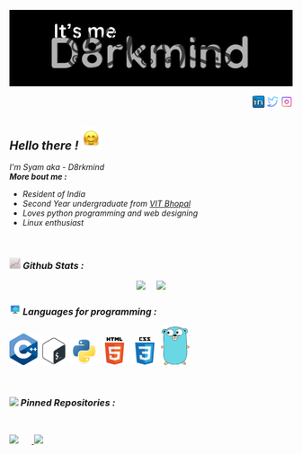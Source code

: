 
<p align="center"><a href="https://_Go_Cracy_GO_Stupid">
 <img src="https://raw.githubusercontent.com/d8rkmind/d8rkmind/main/logo.jpg" />
 </p>
 <p align="right">
  <a href="https://www.linkedin.com/in/syam-sv-527690216/"><img src="https://raw.githubusercontent.com/d8rkmind/d8rkmind/main/linkedin-64.png" width=21 ></a>
   <a href="https://twitter.com/SyamSv/"><img src="https://raw.githubusercontent.com/d8rkmind/d8rkmind/06d5e527ed143664109ce5126000a1833a4e0ee0/twitter.svg" width=21/></a>
  <a href="https://www.instagram.com/_d8rkmind_/"><img src="https://raw.githubusercontent.com/d8rkmind/d8rkmind/a00b44f21c5df1c5b2fc2bd4efaa3b2e0361e1d6/instagram.svg" width=21/></a>

  </p>

<h2><i>Hello there !  <img src="https://raw.githubusercontent.com/d8rkmind/d8rkmind/main/3c389fa48580c0323be2c13002fd7824.gif" width=35</i></h2>
<i>I'm Syam aka - D8rkmind </i>
<br>
<b> More bout me :</b>

* Resident of India
* Second Year undergraduate from <a href ="https://vitbhopal.ac.in/">VIT Bhopal</a>
* Loves python programming and web designing
* Linux enthusiast

<br>
<h3><img src="https://raw.githubusercontent.com/d8rkmind/d8rkmind/main/1f4c8.png" width=20> Github Stats :</h3>
<p align="center"><a href="https://github.com/d8rkmind">
<img height="165" src="https://github-readme-stats.vercel.app/api?username=d8rkmind&show_icons=true&theme=radical&layout=compact&hide_border=true" /></a>
 &nbsp;&nbsp;&nbsp;
<a href="https://github.com/d8rkmind"><img src="https://github-readme-stats.vercel.app/api/top-langs/?username=d8rkmind&layout=compact&theme=radical&hide_border=true" height=160/>
</a>
 </p>
 <h3><img src ="https://raw.githubusercontent.com/d8rkmind/d8rkmind/main/icons8-programming-48.png" width=20> Languages for programming :</h3>
 <p>
 <img src ="https://raw.githubusercontent.com/d8rkmind/d8rkmind/main/cpp_logo.png" width=50>
 <img src ="https://raw.githubusercontent.com/d8rkmind/d8rkmind/709ef52742530c2123890dc44a9e8771fa4002ea/bash-original.svg" width=50>
 <img src ="https://raw.githubusercontent.com/d8rkmind/d8rkmind/fc8a283462042c15bab36a785278e92aacc90384/python-original.svg" width=50>
 <img src ="https://raw.githubusercontent.com/d8rkmind/d8rkmind/fc8a283462042c15bab36a785278e92aacc90384/html5-original-wordmark.svg" width=50>
  <img src ="https://raw.githubusercontent.com/devicons/devicon/00f02ef57fb7601fd1ddcc2fe6fe670fef3ae3e4/icons/css3/css3-original-wordmark.svg" width=50>
  <img src ="golang.png" width=50>
 </p><br>
 <h3><img src="https://github.githubassets.com/images/icons/emoji/unicode/1f4cc.png" width=20> Pinned Repositories :</h3>
 <br><p><a href ="https://github.com/d8rkmind/PyOsint">
<img src= "https://github-readme-stats.vercel.app/api/pin/?username=d8rkmind&repo=PyOsint&show_icons=true&theme=radical&layout=compact&hide_border=true"></a>
&nbsp;&nbsp;&nbsp;&nbsp;&nbsp;<a href = "https://procys.github.io">
<img src= "https://github-readme-stats.vercel.app/api/pin/?username=Procys&repo=procys.github.io&show_icons=true&theme=radical&layout=compact&hide_border=true"></a>
 </p>


